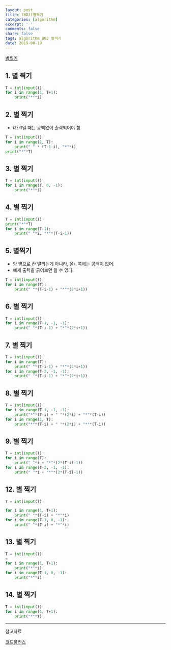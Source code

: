 ```yaml
---
layout: post
title: (BOJ)별찍기
categories: [algorithm]
excerpt: ' '
comments: false
share: false
tags: algorithm BOJ 별찍기
date: 2019-08-10
---
```


[별찍기](https://www.acmicpc.net/workbook/view/20)

## 1. 별 찍기

```python
T = int(input())
for i in range(1, T+1):
    print("*"*i)
```

## 2. 별 찍기

- i가 0일 때는 공백없이 출력되어야 함

```python
T = int(input())
for i in range(1, T):
    print(" " * (T-1-i), "*"*i)
print("*"*T)

```

## 3. 별 찍기

```python
T = int(input())
for i in range(T, 0, -1):
    print("*"*i)
```

## 4. 별 찍기

```python
T = int(input())
print("*"*T)
for i in range(T-1):
    print(" "*i, "*"*(T-i-1))
```

## 5. 별찍기

- 양 옆으로 칸 벌리는게 아니라, 올ㄴ쪽에는 공백이 없어.
- 예제 출력을 긁어보면 알 수 있다.

```python
T = int(input())
for i in range(T):
    print(" "*(T-i-1) + "*"*(2*i+1))
```

## 6. 별 찍기

```python
T = int(input())
for i in range(T-1, -1, -1):
    print(" "*(T-i-1) + "*"*(2*i+1))
```

## 7. 별 찍기

```python
T = int(input())
for i in range(T):
    print(" "*(T-i-1) + "*"*(2*i+1))
for i in range(T-2, -1, -1):
    print(" "*(T-i-1) + "*"*(2*i+1))
```

## 8. 별 찍기

```python
T = int(input())
for i in range(T-1, -1, -1):
    print("*"*(T-i) + " "*(2*i) + "*"*(T-i))
for i in range(1, T):
    print("*"*(T-i) + " "*(2*i) + "*"*(T-i))
```

## 9. 별 찍기

```python
T = int(input())
for i in range(T):
    print(" "*i + "*"*(2*(T-i)-1))
for i in range(T-2, -1, -1):
    print(" "*i + "*"*(2*(T-i)-1))
```

## 12. 별 찍기

```python
T = int(input())

for i in range(1, T+1):
    print(" "*(T-i) + "*"*i)
for i in range(T-1, 0, -1):
    print(" "*(T-i) + "*"*i)
```

## 13. 별 찍기

```python
T = int(input())
=
for i in range(1, T+1):
    print("*"*i)
for i in range(T-1, 0, -1):
    print("*"*i)
```

## 14. 별 찍기

```python
T = int(input())
for i in range(1, T+1):
    print("*"*T)
```

---

참고자료

[코드플러스](https://code.plus/course/32)

